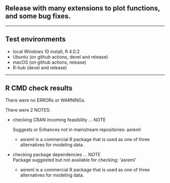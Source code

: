 ## Release with many extensions to plot functions, and some bug fixes.

----

## Test environments

* local Windows 10 install, R 4.0.2
* Ubuntu (on github actions, devel and release)
* macOS (on github actions, release)
* R-hub (devel and release)

----

## R CMD check results

There were no ERRORs or WARNINGs.

There were 2 NOTES:

  * checking CRAN incoming feasibility ... NOTE    

    Suggests or Enhances not in mainstream repositories: asreml

    - asreml is a commercial R package that is used as one of three alternatives for modeling data.

  * checking package dependencies ... NOTE  
    Package suggested but not available for checking: 'asreml'
    
    - asreml is a commercial R package that is used as one of three alternatives for      modeling data.

